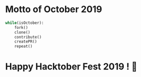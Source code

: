 # Motto of October 2019

```python
while(isOctober):
    fork()
    clone()
    contribute()
    createPR()
    repeat()
```

# Happy Hacktober Fest 2019 ! 🍻

